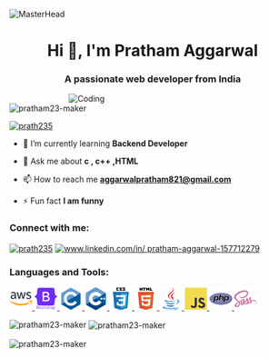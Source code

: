 ![MasterHead](https://www.digitalsolutionservices.com/img/services/web%20development.gif)

<h1 align="center">Hi 👋, I'm Pratham Aggarwal</h1>
<h3 align="center">A passionate web developer from India</h3>
<img align="right" alt="Coding" width="400" src="![81178b47a8598f0c81c4799f2cdd4057](https://github.com/user-attachments/assets/5a651011-0c2c-4f06-b7e1-c9f5181c3b82)
">

<p align="left"> <img src="https://komarev.com/ghpvc/?username=pratham23-maker&label=Profile%20views&color=0e75b6&style=flat" alt="pratham23-maker" /> </p>

<p align="left"> <a href="https://twitter.com/prath235" target="blank"><img src="https://img.shields.io/twitter/follow/prath235?logo=twitter&style=for-the-badge" alt="prath235" /></a> </p>

- 🌱 I’m currently learning **Backend Developer**

- 💬 Ask me about **c , c++ ,HTML**

- 📫 How to reach me **aggarwalpratham821@gmail.com**

- ⚡ Fun fact **I am funny**

<h3 align="left">Connect with me:</h3>
<p align="left">
<a href="https://twitter.com/prath235" target="blank"><img align="center" src="https://raw.githubusercontent.com/rahuldkjain/github-profile-readme-generator/master/src/images/icons/Social/twitter.svg" alt="prath235" height="30" width="40" /></a>
<a href="https://linkedin.com/in/www.linkedin.com/in/ pratham-aggarwal-157712279" target="blank"><img align="center" src="https://raw.githubusercontent.com/rahuldkjain/github-profile-readme-generator/master/src/images/icons/Social/linked-in-alt.svg" alt="www.linkedin.com/in/ pratham-aggarwal-157712279" height="30" width="40" /></a>
</p>

<h3 align="left">Languages and Tools:</h3>
<p align="left"> <a href="https://aws.amazon.com" target="_blank" rel="noreferrer"> <img src="https://raw.githubusercontent.com/devicons/devicon/master/icons/amazonwebservices/amazonwebservices-original-wordmark.svg" alt="aws" width="40" height="40"/> </a> <a href="https://getbootstrap.com" target="_blank" rel="noreferrer"> <img src="https://raw.githubusercontent.com/devicons/devicon/master/icons/bootstrap/bootstrap-plain-wordmark.svg" alt="bootstrap" width="40" height="40"/> </a> <a href="https://www.cprogramming.com/" target="_blank" rel="noreferrer"> <img src="https://raw.githubusercontent.com/devicons/devicon/master/icons/c/c-original.svg" alt="c" width="40" height="40"/> </a> <a href="https://www.w3schools.com/cpp/" target="_blank" rel="noreferrer"> <img src="https://raw.githubusercontent.com/devicons/devicon/master/icons/cplusplus/cplusplus-original.svg" alt="cplusplus" width="40" height="40"/> </a> <a href="https://www.w3schools.com/css/" target="_blank" rel="noreferrer"> <img src="https://raw.githubusercontent.com/devicons/devicon/master/icons/css3/css3-original-wordmark.svg" alt="css3" width="40" height="40"/> </a> <a href="https://www.w3.org/html/" target="_blank" rel="noreferrer"> <img src="https://raw.githubusercontent.com/devicons/devicon/master/icons/html5/html5-original-wordmark.svg" alt="html5" width="40" height="40"/> </a> <a href="https://www.java.com" target="_blank" rel="noreferrer"> <img src="https://raw.githubusercontent.com/devicons/devicon/master/icons/java/java-original.svg" alt="java" width="40" height="40"/> </a> <a href="https://developer.mozilla.org/en-US/docs/Web/JavaScript" target="_blank" rel="noreferrer"> <img src="https://raw.githubusercontent.com/devicons/devicon/master/icons/javascript/javascript-original.svg" alt="javascript" width="40" height="40"/> </a> <a href="https://www.php.net" target="_blank" rel="noreferrer"> <img src="https://raw.githubusercontent.com/devicons/devicon/master/icons/php/php-original.svg" alt="php" width="40" height="40"/> </a> <a href="https://sass-lang.com" target="_blank" rel="noreferrer"> <img src="https://raw.githubusercontent.com/devicons/devicon/master/icons/sass/sass-original.svg" alt="sass" width="40" height="40"/> </a> </p>

<p><img align="left" src="https://github-readme-stats.vercel.app/api/top-langs?username=pratham23-maker&show_icons=true&locale=en&layout=compact" alt="pratham23-maker" /></p>

<p>&nbsp;<img align="center" src="https://github-readme-stats.vercel.app/api?username=pratham23-maker&show_icons=true&locale=en" alt="pratham23-maker" /></p>

<p><img align="center" src="https://github-readme-streak-stats.herokuapp.com/?user=pratham23-maker&" alt="pratham23-maker" /></p>
